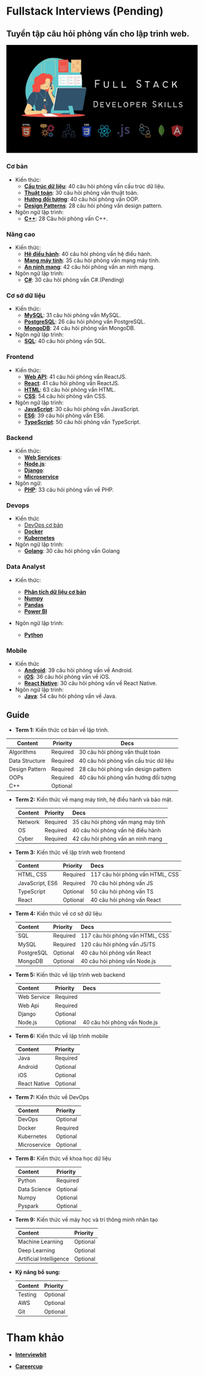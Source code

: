 # Fullstack Interviews (Pending)

## Tuyển tập câu hỏi phỏng vấn cho lập trình web.

![](./interviews.jpg)

### Cơ bản

- Kiến thức:
    - [**Cấu trúc dữ liệu**](./basics/data-structures): 40 câu hỏi phỏng vấn cấu trúc dữ liệu.
    - [**Thuật toán**](./basics/algorithms): 30 câu hỏi phỏng vấn thuật toán.
    - [**Hướng đối tượng**](./basics/oops): 40 câu hỏi phỏng vấn OOP.
    - [**Design Patterns**](./basics/design-patterns): 28 câu hỏi phỏng vấn design pattern.
- Ngôn ngữ lập trình:
    - [**C++**](./basics/cpp): 28 Câu hỏi phỏng vấn C++.

### Nâng cao
- Kiến thức:
    - [**Hệ điều hành**](./advanced/os): 40 câu hỏi phỏng vấn hệ điều hành.
    - [**Mạng máy tính**](./advanced/network): 35 câu hỏi phỏng vấn mạng máy tính.
    - [**An ninh mạng**](./advanced/cyber):  42 câu hỏi phỏng vấn an ninh mạng.
- Ngôn ngữ lập trình:
    - [**C#**](./advanced/c#): 30 câu hỏi phỏng vấn C#.(Pending)

### Cơ sở dữ liệu
- Kiến thức:
    - [**MySQL**](./database/mysql): 31 câu hỏi phỏng vấn MySQL.
    - [**PostgreSQL**](./database/postgresql): 26 câu hỏi phỏng vấn PostgreSQL.
    - [**MongoDB**](./database/mongodb): 24 câu hỏi phỏng vấn MongoDB.
- Ngôn ngữ lập trình:
    - [**SQL**](./database/sql): 40 câu hỏi phỏng vấn SQL.

### Frontend

- Kiến thức:
    - [**Web API**](./frontend/web-api): 41 câu hỏi phỏng vấn ReactJS.
    - [**React**](./frontend/react): 41 câu hỏi phỏng vấn ReactJS.
    - [**HTML**](./frontend/html): 63 câu hỏi phỏng vấn HTML.
    - [**CSS**](./frontend/CSS): 54 câu hỏi phỏng vấn CSS.
- Ngôn ngữ lập trình:
    - [**JavaScript**](./frontend/javascript): 30 câu hỏi phỏng vấn JavaScript.
    - [**ES6**](./frontend/es6): 39 câu hỏi phỏng vấn ES6.
    - [**TypeScript**](./frontend/typescript): 50 câu hỏi phỏng vấn TypeScript.

### Backend

- Kiến thức:
    - [**Web Services**](./backend/web-services):
    - [**Node.js**](./backend/nodejs): 
    - [**Django**](./backend/django):
    - [**Microservice**](./backend/microservice)
- Ngôn ngữ:
    - [**PHP**](./backend/php): 33 câu hỏi phỏng vấn về PHP.

### Devops

- Kiến thức
    - [DevOps cơ bản](./devops/devops)
    - [**Docker**](./devops/docker)
    - [**Kubernetes**](./devops/kubernetes)
- Ngôn ngữ lập trình:
    - [**Golang**](./devops/golang): 30 câu hỏi phỏng vấn Golang
### Data Analyst

- Kiến thức:
    - [**Phân tích dữ liệu cơ bản**](./data-analyst)
    - [**Numpy**](./data-analyst/numpy)
    - [**Pandas**](./data-analyst/pandas)
    - [**Power BI**](./data-analyst/power-bi)

- Ngôn ngữ lập trình:
    - [**Python**](./data-analyst/python)

### Mobile
- Kiến thức
    - [**Android**](./mobile/android): 39 câu hỏi phỏng vấn về Android.
    - [**iOS**](./mobile/ios): 36 câu hỏi phỏng vấn về iOS.
    - [**React Native**](./mobile/react-native/): 30 câu hỏi phỏng vấn về React Native.
- Ngôn ngữ lập trình:
    - [**Java**](./mobile/java): 54 câu hỏi phỏng vấn về Java.

## Guide

- **Term 1:** Kiến thức cơ bản về lập trình.

| Content | Priority | Decs |
|---------|----------|------|
| Algorithms | Required | 30 câu hỏi phỏng vấn thuật toán |
| Data Structure | Required | 40 câu hỏi phỏng vấn cấu trúc dữ liệu |
| Design Pattern | Required | 28 câu hỏi phỏng vấn design pattern |
| OOPs | Required | 40 câu hỏi phỏng vấn hướng đối tượng |
| C++ | Optional |

- **Term 2:** Kiến thức về mạng máy tính, hệ điều hành và bảo mật.

    | Content | Priority | Decs |
    |---------|----------|------|
    | Network | Required | 35 câu hỏi phỏng vấn mạng máy tính |
    | OS | Required | 40 câu hỏi phỏng vấn hệ điều hành |
    | Cyber | Required | 42 câu hỏi phỏng vấn an ninh mạng |

- **Term 3:** Kiến thức về lập trình web frontend
 
    | Content | Priority | Decs |
    |---------|----------|------|
    | HTML, CSS | Required | 117 câu hỏi phỏng vấn HTML, CSS |
    | JavaScript, ES6 | Required | 70 câu hỏi phỏng vấn JS |
    | TypeScript | Optional | 50 câu hỏi phỏng vấn TS |
    | React | Optional | 40 câu hỏi phỏng vấn React| 

- **Term 4:** Kiến thức về cơ sở dữ liệu
 
    | Content | Priority | Decs |
    |---------|----------|------|
    | SQL | Required | 117 câu hỏi phỏng vấn HTML, CSS |
    | MySQL | Required | 120 câu hỏi phỏng vấn JS/TS |
    | PostgreSQL | Optional | 40 câu hỏi phỏng vấn React| 
    | MongoDB | Optional | 40 câu hỏi phỏng vấn Node.js |

- **Term 5:** Kiến thức về lập trình web backend

    | Content | Priority | Decs |
    |---------|----------|------|
    | Web Service | Required |
    | Web Api | Required |
    | Django | Optional |
    | Node.js | Optional | 40 câu hỏi phỏng vấn Node.js |

- **Term 6:** Kiến thức về lập trình mobile

    | Content | Priority |
    |---------|----------|
    | Java | Required |
    | Android | Optional |
    | iOS | Optional |
    | React Native | Optional |

- **Term 7:** Kiến thức về DevOps

    | Content | Priority |
    |---------|----------|
    | DevOps | Optional |
    | Docker | Required |
    | Kubernetes | Optional |
    | Microservice | Optional |

- **Term 8:** Kiến thức về khoa học dữ liệu

    | Content | Priority |
    |---------|----------|
    | Python | Required |
    | Data Science | Optional |
    | Numpy | Optional |
    | Pyspark | Optional |

- **Term 9:** Kiến thức về máy học và trí thông minh nhân tạo

    | Content | Priority |
    |---------|----------|
    | Machine Learning | Optional |
    | Deep Learning | Optional |
    | Artificial Intelligence | Optional |

- **Kỹ năng bổ sung:**

    | Content | Priority |
    |---------|----------|
    | Testing | Optional |
    | AWS | Optional |
    | Git | Optional |

# Tham khảo 

* [**Interviewbit**](https://www.interviewbit.com)

* [**Careercup**](https://github.com/careercup)